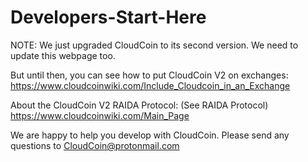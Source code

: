 # Developers-Start-Here
NOTE: We just upgraded CloudCoin to its second version. We need to update this webpage too. 

But until then, you can see how to put CloudCoin V2 on exchanges: https://www.cloudcoinwiki.com/Include_Cloudcoin_in_an_Exchange

About the CloudCoin V2 RAIDA Protocol: (See RAIDA Protocol) https://www.cloudcoinwiki.com/Main_Page

We are happy to help you develop with CloudCoin. 
Please send any questions to CloudCoin@protonmail.com

